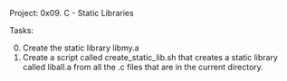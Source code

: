 Project: 0x09. C - Static Libraries

Tasks:

0. Create the static library libmy.a
1. Create a script called create_static_lib.sh that creates a static library called liball.a from all the .c files that are in the current directory.
